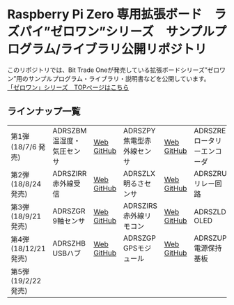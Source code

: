 # Raspberry Pi Zero 専用拡張ボード　ラズパイ”ゼロワン”シリーズ　サンプルプログラム/ライブラリ公開リポジトリ

このリポジトリでは、Bit Trade Oneが発売している拡張ボードシリーズ”ゼロワン”用のサンプルプログラム・ライブラリ・説明書などを公開しています。  
[「ゼロワン」シリーズ　TOPページはこちら](http://bit-trade-one.co.jp/product/module/zeroone01top/)  

## ラインナップ一覧


||||||||||||
|-|-|-|-|-|-|-|-|-|-|-|
|第1弾</br>(18/7/6 発売)|ADRSZBM</br>温湿度・気圧センサ|[Web](http://bit-trade-one.co.jp/product/module/adrszbm)</br>[GitHub](https://github.com/bit-trade-one/RasPi-Zero-One-Series/tree/master/1st/ADRSZBM_Enviroment_Sensor)|ADRSZPY</br>焦電型赤外線センサ|[Web](http://bit-trade-one.co.jp/product/module/adrszpy)</br>[GitHub](https://github.com/bit-trade-one/RasPi-Zero-One-Series/tree/master/1st/ADRSZPY_Pyroelectric_Sensor)|ADRSZRE</br>ロータリーエンコーダ|[Web](http://bit-trade-one.co.jp/product/module/adrszre)</br>[GitHub](https://github.com/bit-trade-one/RasPi-Zero-One-Series/tree/master/1st/ADRSZRE_Rotary_Encoder)|ADRSZSB</br>サーボ|[Web](http://bit-trade-one.co.jp/product/module/adrszsb)</br>[GitHub](https://github.com/bit-trade-one/RasPi-Zero-One-Series/tree/master/1st/ADRSZSB_Servo_Motor)|ADRSZSN</br>ソレノイド| [Web](http://bit-trade-one.co.jp/product/module/adrszsn)</br>[GitHub](https://github.com/bit-trade-one/RasPi-Zero-One-Series/tree/master/1st/ADRSZSN_Solenoid)|
|第2弾</br>(18/8/24 発売)|ADRSZIRR</br>赤外線受信|[Web](http://bit-trade-one.co.jp/product/module/adrszirr)</br>[GitHub](https://github.com/bit-trade-one/RasPi-Zero-One-Series/tree/master/2nd/ADRSZIRR_IR_Receiver)|ADRSZLX</br>明るさセンサ|[Web](http://bit-trade-one.co.jp/product/module/adrszlx)</br>[GitHub](https://github.com/bit-trade-one/RasPi-Zero-One-Series/tree/master/2nd/ADRSZLX_Luminance_Sensor)|ADRSZRU</br>リレー回路|[Web](http://bit-trade-one.co.jp/product/module/adrszru)</br>[GitHub](https://github.com/bit-trade-one/RasPi-Zero-One-Series/tree/master/2nd/ADRSZRU_Relay_Unit)|ADRSZSW</br>照光スイッチ|[Web](http://bit-trade-one.co.jp/product/module/adrszsw)</br>[GitHub](https://github.com/bit-trade-one/RasPi-Zero-One-Series/tree/master/2nd/ADRSZSW_Illuminated_Switch)|
|第3弾</br>(18/9/21 発売)|ADRSZGR</br>9軸センサ|[Web](http://bit-trade-one.co.jp/adrszgr)</br>[GitHub](https://github.com/bit-trade-one/RasPi-Zero-One-Series/tree/master/3rd/ADRSZGR_9-Axis_Gyro)|ADRSZIRS</br>赤外線リモコン|[Web](http://bit-trade-one.co.jp/adrszirs)</br>[GitHub](https://github.com/bit-trade-one/RasPi-Zero-One-Series/tree/master/3rd/ADRSZIRS_IR_Sender)|ADRSZLD</br>OLED|[Web](http://bit-trade-one.co.jp/adrszld)</br>[GitHub](https://github.com/bit-trade-one/RasPi-Zero-One-Series/tree/master/3rd/ADRSZLD_OLED_Display)|ADRSZDAC</br>ハイレゾDAC|[Web](http://bit-trade-one.co.jp/adrszdac)</br>[GitHub](https://github.com/bit-trade-one/RasPi-Zero-One-Series/tree/master/3rd/ADRSZDAC_Hi-Rez_DAC)|
|第4弾</br>(18/12/21 発売)|ADRSZHB</br>USBハブ|[Web](http://bit-trade-one.co.jp/adrszhb/)</br>[GitHub](https://github.com/bit-trade-one/RasPi-Zero-One-Series/tree/master/4th/ADRSZHB_USB_HUB)|ADRSZGP</br>GPSモジュール|[Web](http://bit-trade-one.co.jp/adrszgp/)</br>[GitHub](https://github.com/bit-trade-one/RasPi-Zero-One-Series/tree/master/4th/ADRSZGP_GPS)|ADRSZUP</br>電源保持基板|[Web](http://bit-trade-one.co.jp/adrszup/)</br>[GitHub](https://github.com/bit-trade-one/RasPi-Zero-One-Series/tree/master/4th/ADRSZUP_Capacitor)|ADRSZCM</br>クランプメータ|[Web](http://bit-trade-one.co.jp/adrszcm/)</br>[GitHub](https://github.com/bit-trade-one/RasPi-Zero-One-Series/tree/master/4th/ADRSZCM_Clamp_Meter)
|第5弾</br>(19/2/22 発売)

